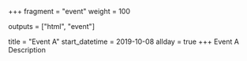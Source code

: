 +++
fragment = "event"
weight = 100

outputs = ["html", "event"]

title = "Event A"
start_datetime = 2019-10-08
allday = true
+++
Event A Description